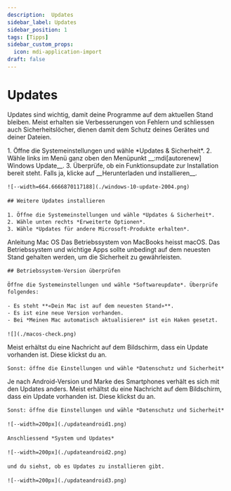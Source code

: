 ```yaml
---
description:  Updates
sidebar_label: Updates
sidebar_position: 1
tags: [Tipps]
sidebar_custom_props:
  icon: mdi-application-import
draft: false
---
```


# Updates

Updates sind wichtig, damit deine Programme auf dem aktuellen Stand bleiben. Meist erhalten sie Verbesserungen von Fehlern und schliessen auch Sicherheitslöcher, dienen damit dem Schutz deines Gerätes und deiner Dateien.

<Tabs>
  <TabItem value="win" label="Windows">
    1. Öffne die Systemeinstellungen und wähle *Updates & Sicherheit*.
    2. Wähle links im Menü ganz oben den Menüpunkt __:mdi[autorenew] Windows Update__.
    3. Überprüfe, ob ein Funktionsupdate zur Installation bereit steht. Falls ja, klicke auf __Herunterladen und installieren__.

    ![--width=664.6666870117188](./windows-10-update-2004.png)

    ## Weitere Updates installieren

    1. Öffne die Systemeinstellungen und wähle *Updates & Sicherheit*.
    2. Wähle unten rechts *Erweiterte Optionen*.
    3. Wähle *Updates für andere Microsoft-Produkte erhalten*.
  </TabItem>

  <TabItem value="osx" label="Mac OS">
    Anleitung Mac OS
    Das Betriebssystem von MacBooks heisst macOS. Das Betriebssystem und wichtige Apps sollte unbedingt auf dem neuesten Stand gehalten werden, um die Sicherheit zu gewährleisten.

    ## Betriebssystem-Version überprüfen

    Öffne die Systemeinstellungen und wähle *Softwareupdate*. Überprüfe folgendes:

    - Es steht **«Dein Mac ist auf dem neuesten Stand»**.
    - Es ist eine neue Version vorhanden.
    - Bei *Meinen Mac automatisch aktualisieren* ist ein Haken gesetzt.

    ![](./macos-check.png)
  </TabItem>

  <TabItem value="ios" label="iOS">
    Meist erhältst du eine Nachricht auf dem Bildschirm, dass ein Update vorhanden ist. Diese klickst du an.

    Sonst: öffne die Einstellungen und wähle *Datenschutz und Sicherheit*
  </TabItem>

  <TabItem value="android" label="Android">
    Je nach Android-Version und Marke des Smartphones verhält es sich mit den Updates anders. Meist erhältst du eine Nachricht auf dem Bildschirm, dass ein Update vorhanden ist. Diese klickst du an.

    Sonst: öffne die Einstellungen und wähle *Datenschutz und Sicherheit*

    ![--width=200px](./updateandroid1.png)

    Anschliessend *System und Updates*

    ![--width=200px](./updateandroid2.png)

    und du siehst, ob es Updates zu installieren gibt.

    ![--width=200px](./updateandroid3.png)
  </TabItem>
</Tabs>